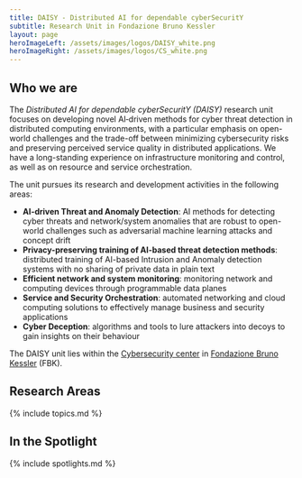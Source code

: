 ```yaml
---
title: DAISY - Distributed AI for dependable cyberSecuritY
subtitle: Research Unit in Fondazione Bruno Kessler
layout: page
heroImageLeft: /assets/images/logos/DAISY_white.png
heroImageRight: /assets/images/logos/CS_white.png
---
```


## Who we are

The *Distributed AI for dependable cyberSecuritY (DAISY)* research unit
focuses on developing novel AI‑driven methods for cyber threat detection in distributed computing environments, with a particular emphasis on open-world challenges and the trade-off between minimizing cybersecurity risks and preserving perceived service quality in distributed applications. We have a long-standing experience on
infrastructure monitoring and control, as well as on resource and service orchestration.

The unit pursues its research and development activities in the
following areas:

- **AI-driven Threat and Anomaly Detection**: AI methods for detecting cyber threats and network/system anomalies that are robust to open-world challenges such as adversarial machine learning attacks and concept drift 
- **Privacy-preserving training of AI-based threat detection methods**: distributed training of AI-based Intrusion and Anomaly detection systems with no sharing of private data in plain text
- **Efficient network and system monitoring**: monitoring network and computing devices through programmable data planes
- **Service and Security Orchestration**: automated networking and cloud
  computing solutions to effectively manage business and security
  applications
- **Cyber Deception**: algorithms and tools to lure attackers into decoys
  to gain insights on their behaviour

The DAISY unit lies within the [Cybersecurity center](https://cs.fbk.eu/) in [Fondazione Bruno Kessler](https://www.fbk.eu) (FBK).

## Research Areas

{% include topics.md %}

## In the Spotlight

{% include spotlights.md %}